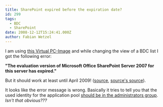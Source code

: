 ```yaml
---
title: SharePoint expired before the expiration date?
id: 299
tags:
  - BDC
  - SharePoint
date: 2008-12-12T15:24:41.000Z
author: Fabian Wetzel
---
```


I am using [this Virtual PC-Image](http://www.microsoft.com/downloads/details.aspx?familyid=DD939ED9-87A5-4C13-B212-A922CC02B469&amp;displaylang=en) and while changing the view of a BDC list I got the following error:

**&quot;The evaluation version of Microsoft Office SharePoint Server 2007 for this server has expired.&quot;**

But it should work at least until April 2009! ([source](http://hermes.tc/Microsoft-Dynamcis-CRM/Dynamics-CRM-4.0-VPC-verfuegbar.html), [source's source](http://www.microsoft.com/downloads/details.aspx?familyid=DD939ED9-87A5-4C13-B212-A922CC02B469&amp;displaylang=en)).

It looks like the error message is wrong. Basically it tries to tell you that the used identity for the application pool [should be in the administrators group](http://hermansberghem.blogspot.com/2006/10/trial-period-has-expired-even-with.html). _Isn't that obvious???_

